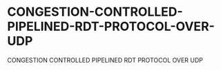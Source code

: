# CONGESTION-CONTROLLED-PIPELINED-RDT-PROTOCOL-OVER-UDP
CONGESTION CONTROLLED PIPELINED RDT PROTOCOL OVER UDP
